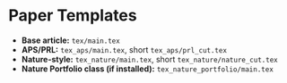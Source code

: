 # Paper Templates

- **Base article:** `tex/main.tex`
- **APS/PRL:** `tex_aps/main.tex`, short `tex_aps/prl_cut.tex`
- **Nature-style:** `tex_nature/main.tex`, short `tex_nature/nature_cut.tex`
- **Nature Portfolio class (if installed):** `tex_nature_portfolio/main.tex`
